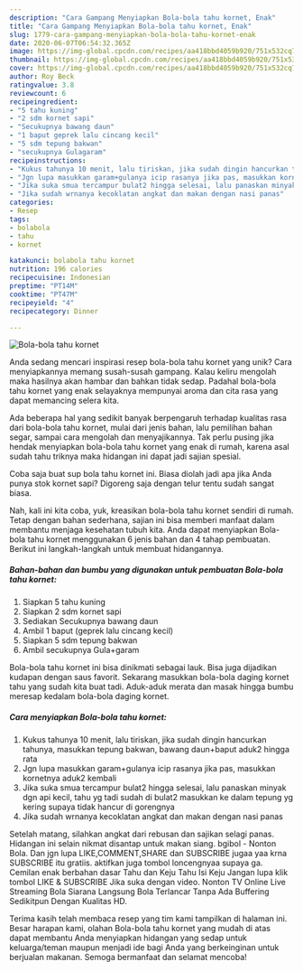 ```yaml
---
description: "Cara Gampang Menyiapkan Bola-bola tahu kornet, Enak"
title: "Cara Gampang Menyiapkan Bola-bola tahu kornet, Enak"
slug: 1779-cara-gampang-menyiapkan-bola-bola-tahu-kornet-enak
date: 2020-06-07T06:54:32.365Z
image: https://img-global.cpcdn.com/recipes/aa418bbd4059b920/751x532cq70/bola-bola-tahu-kornet-foto-resep-utama.jpg
thumbnail: https://img-global.cpcdn.com/recipes/aa418bbd4059b920/751x532cq70/bola-bola-tahu-kornet-foto-resep-utama.jpg
cover: https://img-global.cpcdn.com/recipes/aa418bbd4059b920/751x532cq70/bola-bola-tahu-kornet-foto-resep-utama.jpg
author: Roy Beck
ratingvalue: 3.8
reviewcount: 6
recipeingredient:
- "5 tahu kuning"
- "2 sdm kornet sapi"
- "Secukupnya bawang daun"
- "1 baput geprek lalu cincang kecil"
- "5 sdm tepung bakwan"
- "secukupnya Gulagaram"
recipeinstructions:
- "Kukus tahunya 10 menit, lalu tiriskan, jika sudah dingin hancurkan tahunya, masukkan tepung bakwan, bawang daun+baput aduk2 hingga rata"
- "Jgn lupa masukkan garam+gulanya icip rasanya jika pas, masukkan kornetnya aduk2 kembali"
- "Jika suka smua tercampur bulat2 hingga selesai, lalu panaskan minyak dgn api kecil, tahu yg tadi sudah di bulat2 masukkan ke dalam tepung yg kering supaya tidak hancur di gorengnya"
- "Jika sudah wrnanya kecoklatan angkat dan makan dengan nasi panas"
categories:
- Resep
tags:
- bolabola
- tahu
- kornet

katakunci: bolabola tahu kornet 
nutrition: 196 calories
recipecuisine: Indonesian
preptime: "PT14M"
cooktime: "PT47M"
recipeyield: "4"
recipecategory: Dinner

---
```



![Bola-bola tahu kornet](https://img-global.cpcdn.com/recipes/aa418bbd4059b920/751x532cq70/bola-bola-tahu-kornet-foto-resep-utama.jpg)

Anda sedang mencari inspirasi resep bola-bola tahu kornet yang unik? Cara menyiapkannya memang susah-susah gampang. Kalau keliru mengolah maka hasilnya akan hambar dan bahkan tidak sedap. Padahal bola-bola tahu kornet yang enak selayaknya mempunyai aroma dan cita rasa yang dapat memancing selera kita.

Ada beberapa hal yang sedikit banyak berpengaruh terhadap kualitas rasa dari bola-bola tahu kornet, mulai dari jenis bahan, lalu pemilihan bahan segar, sampai cara mengolah dan menyajikannya. Tak perlu pusing jika hendak menyiapkan bola-bola tahu kornet yang enak di rumah, karena asal sudah tahu triknya maka hidangan ini dapat jadi sajian spesial.

Coba saja buat sup bola tahu kornet ini. Biasa diolah jadi apa jika Anda punya stok kornet sapi? Digoreng saja dengan telur tentu sudah sangat biasa.


Nah, kali ini kita coba, yuk, kreasikan bola-bola tahu kornet sendiri di rumah. Tetap dengan bahan sederhana, sajian ini bisa memberi manfaat dalam membantu menjaga kesehatan tubuh kita. Anda dapat menyiapkan Bola-bola tahu kornet menggunakan 6 jenis bahan dan 4 tahap pembuatan. Berikut ini langkah-langkah untuk membuat hidangannya.

<!--inarticleads1-->

##### Bahan-bahan dan bumbu yang digunakan untuk pembuatan Bola-bola tahu kornet:

1. Siapkan 5 tahu kuning
1. Siapkan 2 sdm kornet sapi
1. Sediakan Secukupnya bawang daun
1. Ambil 1 baput (geprek lalu cincang kecil)
1. Siapkan 5 sdm tepung bakwan
1. Ambil secukupnya Gula+garam


Bola-bola tahu kornet ini bisa dinikmati sebagai lauk. Bisa juga dijadikan kudapan dengan saus favorit. Sekarang masukkan bola-bola daging kornet tahu yang sudah kita buat tadi. Aduk-aduk merata dan masak hingga bumbu meresap kedalam bola-bola daging kornet. 

<!--inarticleads2-->

##### Cara menyiapkan Bola-bola tahu kornet:

1. Kukus tahunya 10 menit, lalu tiriskan, jika sudah dingin hancurkan tahunya, masukkan tepung bakwan, bawang daun+baput aduk2 hingga rata
1. Jgn lupa masukkan garam+gulanya icip rasanya jika pas, masukkan kornetnya aduk2 kembali
1. Jika suka smua tercampur bulat2 hingga selesai, lalu panaskan minyak dgn api kecil, tahu yg tadi sudah di bulat2 masukkan ke dalam tepung yg kering supaya tidak hancur di gorengnya
1. Jika sudah wrnanya kecoklatan angkat dan makan dengan nasi panas


Setelah matang, silahkan angkat dari rebusan dan sajikan selagi panas. Hidangan ini selain nikmat disantap untuk makan siang. bgibol - Nonton Bola. Dan jgn lupa LIKE,COMMENT,SHARE dan SUBSCRIBE jugaa yaa krna SUBSCRIBE itu gratiis. aktifkan juga tombol loncengnyaa supaya ga. Cemilan enak berbahan dasar Tahu dan Keju Tahu Isi Keju Jangan lupa klik tombol LIKE &amp; SUBSCRIBE Jika suka dengan video. Nonton TV Online Live Streaming Bola Siarana Langsung Bola Terlancar Tanpa Ada Buffering Sedikitpun Dengan Kualitas HD. 

Terima kasih telah membaca resep yang tim kami tampilkan di halaman ini. Besar harapan kami, olahan Bola-bola tahu kornet yang mudah di atas dapat membantu Anda menyiapkan hidangan yang sedap untuk keluarga/teman maupun menjadi ide bagi Anda yang berkeinginan untuk berjualan makanan. Semoga bermanfaat dan selamat mencoba!
